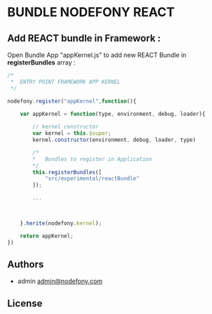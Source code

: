 # BUNDLE NODEFONY REACT



## Add  REACT bundle in Framework :
Open Bundle App "appKernel.js" to add new REACT Bundle in **registerBundles** array : 
```js
/*
 *	ENTRY POINT FRAMEWORK APP KERNEL
 */

nodefony.register("appKernel",function(){

	var appKernel = function(type, environment, debug, loader){
		
		// kernel constructor
		var kernel = this.$super;
		kernel.constructor(environment, debug, loader, type)

		/*
	 	*	Bundles to register in Application
	 	*/
		this.registerBundles([
			"src/experimental/reactBundle"
		]);

		...


					
	}.herite(nodefony.kernel);

	return appKernel;
})
```
## <a name="authors"></a>Authors

- admin  admin@nodefony.com  

##  <a name="license"></a>License

